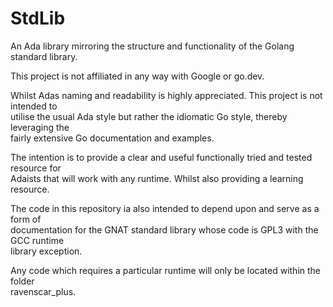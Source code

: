 # StdLib
An Ada library mirroring the structure and functionality of the Golang standard library.

This project is not affiliated in any way with Google or go.dev.

Whilst Adas naming and readability is highly appreciated. This project is not intended to  
utilise the usual Ada style but rather the idiomatic Go style, thereby leveraging the  
fairly extensive Go documentation and examples.

The intention is to provide a clear and useful functionally tried and tested resource for  
Adaists that will work with any runtime. Whilst also providing a learning resource.

The code in this repository ia also intended to depend upon and serve as a form of  
documentation for the GNAT standard library whose code is GPL3 with the GCC runtime  
library exception.

Any code which requires a particular runtime will only be located within the folder  
ravenscar_plus. 
